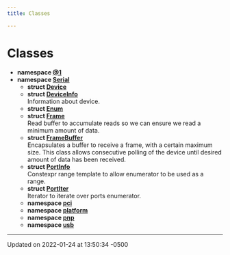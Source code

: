```yaml
---
title: Classes

---
```


# Classes




* **namespace [@1](Namespaces/namespace_0d1.md)** 
* **namespace [Serial](Namespaces/namespace_serial.md)** 
    * **struct [Device](Classes/struct_serial_1_1_device.md)** 
    * **struct [DeviceInfo](Classes/struct_serial_1_1_device_info.md)** <br>Information about device. 
    * **struct [Enum](Classes/struct_serial_1_1_enum.md)** 
    * **struct [Frame](Classes/struct_serial_1_1_frame.md)** <br>Read buffer to accumulate reads so we can ensure we read a minimum amount of data. 
    * **struct [FrameBuffer](Classes/struct_serial_1_1_frame_buffer.md)** <br>Encapsulates a buffer to receive a frame, with a certain maximum size. This class allows consecutive polling of the device until desired amount of data has been received. 
    * **struct [PortInfo](Classes/struct_serial_1_1_port_info.md)** <br>Constexpr range template to allow enumerator to be used as a range. 
    * **struct [PortIter](Classes/struct_serial_1_1_port_iter.md)** <br>Iterator to iterate over ports enumerator. 
    * **namespace [pci](Namespaces/namespace_serial_1_1pci.md)** 
    * **namespace [platform](Namespaces/namespace_serial_1_1platform.md)** 
    * **namespace [pnp](Namespaces/namespace_serial_1_1pnp.md)** 
    * **namespace [usb](Namespaces/namespace_serial_1_1usb.md)** 



-------------------------------

Updated on 2022-01-24 at 13:50:34 -0500
